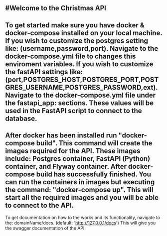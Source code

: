 #Welcome to the Christmas API
---------------------------------------------------------------------------------------------------------------------------------------
To get started make sure you have docker & docker-compose installed on your local machine.
If you wish to customize the postgres setting like: (username,password,port). Navigate to the docker-compose.yml file to changes this enviroment variables.
If you wish to customize the fastAPI settings like:(port,POSTGRES_HOST,POSTGRES_PORT,POSTGRES_USERNAME,POSTGRES_PASSWORD,ext). Navigate to the 
docker-compose.yml file under the fastapi_app: sections. These values will be used in the FastAPI script to connect to the database.
---------------------------------------------------------------------------------------------------------------------------------------
After docker has been installed run "docker-compose build".
This command will create the images required for the API. These images include: Postgres container, FastAPI (Python) container, and Flyway container.
After docker-compose build has successfully finished. You can run the containers in images but executing the command: "docker-compose up".
This will start all the required images and you will be able to connect to the API.
---------------------------------------------------------------------------------------------------------------------------------------
To get documentation on how to the works and its functionality, navigate to the: domainName/docs. (default: 'http://127.0.0.1/docs')
This will give you the swagger documentation of the API
